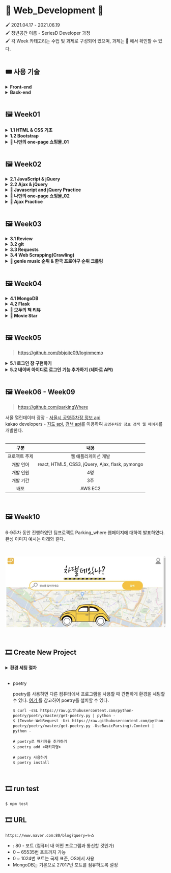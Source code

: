 # 🎨 Web_Development 🎨

🖌 2021.04.17 - 2021.06.19<br>
🖌 청년공간 이룸 - SeriesD Developer 과정<br>
🖌 각 Week 카테고리는 수업 및 과제로 구성되어 있으며, 과제는 📒 에서 확인할 수 있다.<br><br>

## 🎟 사용 기술

<details>
  <summary><b>Front-end</b></summary><br>

1. HTML
2. CSS

    - bootstrap

3. JS

    - node.js
    - jest
    - jQuery

</details>

<details>
  <summary><b>Back-end</b></summary><br>

1. python

    - requests
    - beautifulSoup

</details><br>

## 🖼 Week01

<details>
  <summary><b>1.1 HTML & CSS 기초</b></summary><br>
  HTML 기초 태그를 알아보고, 로그인 창을 구현해 보았다.<br><br>

1. 로그인<br>

   > <a href = "https://github.com/bbjoite09/SeriesD/blob/master/practice/week01/login.html">practice/week01/login.html</a>

   h1, h5, input, button 태그를 이용하여 로그인 페이지를 만든다.

   <code>조건. 로그인 안내 내용, ID, PW 입력 칸은 style 태그를 이용하여 가로, 세로 축 기준 중앙으로 배치한다.</code>

   실행 결과는 아래 그림과 같다.

    <p align = center><img src = "image/login.PNG" alt="로그인"><p>


2. 로그인(CSS 분리)<br>

   > <a href = "https://github.com/bbjoite09/SeriesD/blob/master/practice/week01/login_noCSS.html">practice/week01/login_noCSS.html</a>

   협업을 하는 경우 파일의 분리는 필연적이다.<br>
   style 태그 내부의 내용을 main.css 파일로 옮겨 html/CSS 파일을 분리하였다.

     <p align = center><img src = "image/login_noCSS.PNG" alt="로그인" ><p>

   추가로, 페이지를 구성하는 글자의 <a src="https://fonts.google.com/?subset=korean"> 폰트</a>도 변경하였다. 해당
   내용은 <a href="https://github.com/bbjoite09/SeriesD/practice/week01/login_noCSS.html">여기</a>에서 확인할 수 있다.<br>

</details>

<details>
  <summary><b>1.2 Bootstrap</b></summary><br>

> <a href = "https://github.com/bbjoite09/SeriesD/blob/master/practice/week01/bootstrap.html">practice/week01/bootstrap.html</a>

부트스트랩을 이용해 클론페이지를 만들어 보았다. 실습 결과는 아래와 같다.
  <p align = center><img src = "image/bootstrap.PNG" alt="로그인" ><p><br><br>
</details>
<details>
<summary><b>📒 나만의 one-page 쇼핑몰_01</b></summary><br>
임의의 상품을 판매하는 페이지를 만들어 보았다. 버튼에 대한 반응은 따로 처리하지 않았다.<br>

> <a href ="https://github.com/bbjoite09/SeriesD/blob/master/practice/week01/product.html">practice/week01/product.html</a>

> <a href = "https://github.com/bbjoite09/SeriesD/blob/master/practice/css/style_shop.css">practice/css/style_shop.css</a>

해당 내용은 <a href ="https://github.com/bbjoite09/SeriesD/blob/master/practice/week01/product.html">여기</a>에서 확인할 수 있다.<br>

<p align = center><img src = "image/happii_shop.PNG" alt="로그인"><p>
<br>
</details><br>

## 🖼 Week02

<details>
  <summary><b>2.1 JavaScript & jQuery</b></summary><br>

Week01에서 학습했던 HTML, CSS만으로는 정적인 화면 표현만 가능하였다. 이에 동적 움직임을 줄 수 있도록 하는 언어가 <code>Javascript</code>이다. Javascript는 객체 기반의
프로그래밍 언어이며, ECMAScript의 표준 사양을 가장 잘 구현한 언어로 대부분의 브라우저에서 이를 지원한다.(모든 웹 서버는 HTML, CSS, Javascript를 응답 데이터로 전송함.)<br><br>

1. Javascript 기초 문법<br>

   > <a href = "https://github.com/bbjoite09/SeriesD/blob/master/practice/week02/main.js">practice/week02/main.js</a>

   > <a href = "https://github.com/bbjoite09/SeriesD/blob/master/practice/week02/main.test.js"> practice/week02/main.test.js</a>

   자바스크립트 기초 문법(변수정의, function, 조건문, 반복문 등)을 학습하였다. 추가로 test file을 만들어, 필요한 테스트를 실행해보았다. test 파일을 통해 main 코드에 대한 test를
   진행함으로써 더 견고한 코드를 만들 수 있다.<br>
   +) 일반적으로 test 파일 이름은 <code> 테스트하는 파일.test.js</code> 형식으로 설정한다. 여기서는 main.js를 테스트하므로 main.test.js로 명명하였다.

2. jQuery
   > <a href = "https://github.com/bbjoite09/SeriesD/blob/master/practice/week02/memo.html">practice/week02/memo.html</a>

   <code>jQuery</code>는 javascript 라이브러리로, HTML 속 클라이언트 사이드 스크립트 언어를 단순화하도록 설계되었다. 이는 매우 간단하다는 특징을 가지고 있으며 브라우저 호환성이
   있다.<br>
    ```
    document.getElementById('post-url').value
    >> "Hello"

    $("post-url").val()
    >> "Hello"
    ```

   jQuery를 사용할때는 `<head>`태그 안에 아래 문장을 import 시켜줘야한다.<br>
    ```
    <script src="https://ajax.googleapis.com/ajax/libs/jquery/3.5.1/jquery.min.js"></script>
    ```
    <br>
    week01에서 진행하였던 memo.html에 jQuery를 사용하여 "포스팅박스 열기" 버튼에 대한 반응을 추가했다. 해당 실습에 대한 내용은 <a href = "https://github.com/bbjoite09/SeriesD/blob/master/practice/week02/memo.html">여기</a>에서 확인할 수 있다.<br>

</details>
<details>
  <summary><b>2.2 Ajax & jQuery</b></summary><br>

`Ajax`는 Javascript의 라이브러리 중 하나로 비동기 서버 통신 및 클라이언트와 서버간에 XML 데이터를 주고받는 기술을 말한다. 이때 `비동기`이란 사용자가 보고있는 페이지에 대하여 어떤 동작이
일어났을때, 웹 페이지 전체를 갱신하지 않고 일부분만 업데이트 할 수 있도록하는 것을 말한다. 이는 전체 페이지를 계속해서 갱신하지 않는다는 점에서, 불필요한 낭비를 줄이고 웹페이지의 속도를
향상시킨다.<br><br>
한편 `서버통신`은 서버의 자원을 제공받기 위해 서버-클라이언트 간에 request, response를 하는 것을 말한다.

- Request<br>
  클라이언트는 서버에게 Request 한다. Request의 method로는 DELETE(지우기), GET(가져오기), POST(추가하기) 등이 있다.

- Response<br>
  서버는 클라이언트에게 Response 한다. HTTP 통신 프로토콜에서는 Response status code로 응답의 상태를 표현하는데, 응답은 5가지 그룹으로 나뉜다. 대표적으로 정상 응답(200 OK),
  클라이언트 에러(404 not found), 서버 에러(500 Internal Server Error)가 있다.

<br>

< 실습 >

1. 서울시 OpenAPI(<a href="http://openapi.seoul.go.kr:8088/6d4d776b466c656533356a4b4b5872/json/RealtimeCityAir/1/99">실시간
   미세먼지 상태</a>)를 이용하여 미세먼지 수치(PM10)가 25㎍/㎥ 이상인 관측소(MSRSTE_NM)를 빨강색으로 표시해준다.

   > <a href="https://github.com/bbjoite09/SeriesD/blob/master/practice/week02/ajaxTest.html">practice/week02/ajaxTest.html</a>

2. 일반 API(<a href="https://api.thecatapi.com/v1/images/search">고양이 사진</a> API)를 활용하여 랜덤으로 고양이 이미지를 출력해준다.

   > <a href="https://github.com/bbjoite09/SeriesD/blob/master/practice/week02/randomCat.html">practice/week02/randomCat.html</a>

</details>
<details>
  <summary><b>📒 Javascript and jQuery Practice</b></summary><br>
  1. Javascript

- 버튼을 누를때마다 누른 횟수에 대한 alert창을 띄운다.

  > <a href="https://github.com/bbjoite09/SeriesD/blob/master/practice/week02/homework/buttonCnt.html">practice/week02/homework/buttonCnt.html</a>

- 버튼의 count를 세어, 짝/홀에 따라 다른 alert을 띄운다.(alert.html는 alert만, alert_up.html은 alert와 함께 button의 count를 화면에띄워준다.)

  > <a href="https://github.com/bbjoite09/SeriesD/blob/master/practice/week02/homework/alert.html">practice/week02/homework/alert.html</a>

  > <a href="https://github.com/bbjoite09/SeriesD/blob/master/practice/week02/homework/alert_up.html">practice/week02/homework/alert_up.html</a>
- 서울시 Open API(<a href="http://openapi.seoul.go.kr:8088/6d4d776b466c656533356a4b4b5872/json/bikeList/1/99 ">실시간 따릉이
  데이터</a>)를 활용하여, 사용자가 입력한 수 이하의 자전거를 보유한 정류장을 출력한다.(bike_up 에서는 0이하의 대수에 대해서는 검색이 불가하도록 처리하였다.)
  > <a href="https://github.com/bbjoite09/SeriesD/blob/master/practice/week02/homework/bike.html">practice/week02/homework/bike.html</a>

  > <a href="https://github.com/bbjoite09/SeriesD/blob/master/practice/week02/homework/bike_up.html">practice/week02/homework/bike_up.html</a>

<br>
2. jQuery<br>

- 입력값이 빈칸이면 경고메시지를, 아니면 입력값을 alert 한다.
  > <a href="https://github.com/bbjoite09/SeriesD/blob/master/practice/week02/homework/inputText.html">practice/week02/homework/inputText.html</a>
- 입력받은 이메일이 올바르지 않은 형식이면 경고메시지를, 아니면 도메인을 alert 한다.
  > <a href="https://github.com/bbjoite09/SeriesD/blob/master/practice/week02/homework/inputEmail.html">practice/week02/homework/inputEmail.html</a>

  <br><br>

</details>
<details>
<summary><b>📒 나만의 one-page 쇼핑몰_02</b></summary><br>

> <a href="https://github.com/bbjoite09/SeriesD/blob/master/practice/week02/product.html">practice/week02/homework/product.html</a>

week01의 과제 "나만의 one-page 쇼핑몰_01"에 Javascript와 Ajax를 사용하여 아래 조건을 추가한다.<br><br>

- 조건1. 사용자가 Order란에 주문자 성함, 수량, 주소, 전화번호를 기입하지 않았을 때 alert를 보낸다.
- 조건2. <a href="https://api.manana.kr/exchange/rate.json">환율정보 API</a>를 활용하여 원화 가격 우측에 달러 가격을 표시한다.<br><br>

실습결과는 아래와 같다.<br>

- 달러환산 금액 표현<br><br>

<p align=center><img src="image/happii_shop2.png" width="500"></p>

- 사용자 주문 정보 미기입시 alert<br><br>

<p align=center><img src="image/shop_alert.PNG" width="500"></p> <br>
</details>
<details>
<summary><b>📒 Ajax Practice</b></summary><br>

- <a href="https://openlibrary.org/subjects/love.json?published_in=1900-2000"> 책 API</a>를 활용하여 사랑에 관한 책 리스트를 출력한다.

  > <a href="https://github.com/bbjoite09/SeriesD/blob/master/practice/week02/homework/loveBook.html">practice/week02/homework/loveBook.html</a>

- <a href="https://openlibrary.org/dev/docs/api/subjects "> 책 API</a>를 활용하여 컴퓨터 주제 책에 대한 내용을 출력한다.

  > <a href="https://github.com/bbjoite09/SeriesD/blob/master/practice/week02/homework/comBook.html">practice/week02/homework/comBook.html</a>

- <a href="http://numbersapi.com/"> 랜덤 숫자 의미부여 API</a>를 이용하여 입력한 숫자에 대한 의미를 출력한다.

  > <a href="https://github.com/bbjoite09/SeriesD/blob/master/practice/week02/homework/numMean.html">practice/week02/homework/numMean.html</a>

</details><br>

## 🖼 Week03

<details>
  <summary><b>3.1 Review</b></summary>

> <a href = "">practice/week03/memo.html</a>

week01에서 bootstrap을 이용해 만든 나만의 메모장에 아티클 정보를 제공하는 API를 추가한다.<br>
즉, 저장된 '아티클 불러오기' 기능이 추가되도록 구현해본다.<br>

</details>
<details>
  <summary><b>3.2 git</b></summary>

- github 기초
  <br>
  원격 저장소 github에 대하여 학습하였다. 기본적으로 branch 생성 및 확인, 교체하는 방법은 아래와 같다.<br>

    ```shell
    $ git flow init
    $ git flow feature start homework
    
    # 현재 브랜치 확인
    $ git branch
    
    # 브랜치 교체(checkout)
    $ git checkout -b branch_name
     ```

<br>

- gitflow 기초<br>
  git flow는 메인 브랜치(master, develop)와 보조 브랜치(feature, release, hotfix)로 구성된다.

    - master : 제품으로 출시될 수 있는 최종 산출물을 담는 브랜치
    - develop : 개발자들 브랜치. 각 개발 내용을 develop 브랜치에 merge함.
    - feature : 기능을 개발하는 브랜치(feature/mongoDB, feature/python등을 생성해 실습해보았다.)
    - release : QA 브랜치. master에 merge하기 전에 품질검사를 진행함.
    - hotfix : master에서 오류가 생긴 경우 사용하는 branch

  즉, 새로운 기능을 탑재하기 위해 develop branch에서 feature branch를 생성한다. 이후 기능 개발이 완료되면 feature branch를 develop 브랜치로 merge한다. merge된
  develop 브랜치의 품질검사를 위해 release 브랜치를 생성하고, 여기서 오류 사항을 수정한다. 최종적으로 release 브랜치를 master, develop 브랜치와 merge하여 배포를 준비한다.

  <br>이번 시간에는 git flow의 흐름을 살펴보고 직접 브랜치를 다뤄보는 실습을 진행하였다.<br>

</details>

<details>
  <summary><b>3.3 Requests</b></summary>

- Virture Environment setting<br>
  <br> 가상환경(Virture environments)은 한 시스템에 대하여 여러 python 환경이 구축 가능하도록 하는 실행 환경을 말한다. 이때 우리는 가상환경을 통해 자신이 필요한 모듈만 설치하여 사용
  가능하다. (버전 충돌 등의 이유로 별개의 가상 환경을 구축할 필요가 있으며, 이는 즉 독립적으로 사용 가능하다.)

        - seriesD/venv에 가상환경을 설정하였다.
        - project interpreter에서 requests, beautifulSoup4를 설치하였다.

- requests 라이브러리, API를 이용한 scraping 실습
  <br><br>
  <a href = "https://developers.naver.com/main/">Naver developer</a> 가입 후 "Open API 이용 신청"을 진행한다. (이때 사용 API 에는 검색,
  papago 번역을 추가하였다.)
  <br> 이후 내 어플리케이션 정보에서 Client ID와 Client Secret을 확인할 수 있다. 이는 복사하여 secret.py 파일에 변수로 따로 저장한다. Client ID와 Client Secret는
  유출되면 안되는 개인 정보이기 때문에 github에 업로드 되지 않도록 .gitignore 에서 사전에 반드시 처리해주어야한다.

    <br> 위의 절차를 완료하였다면 책 검색 API와 파파고 API를 사용할 수 있게 된다.
    <br><br>
    < 실습 >

  > <a href = "https://github.com/bbjoite09/SeriesD/blob/master/practice/week03/scrap.py">practice/week03/scrap.py</a>

    1. 서울시 권역별 실시간 대기환경 현황 API를 이용한 미세먼지 25 이상 지역 " 이름, 미세먼지 수치" 출력 프로그램
        ```python
        # requests를 사용하여 서버에 요청하는 방법은 아래와 같다.
        import requests
       
        response = requests.get(
            'http://openapi.seoul.go.kr:8088/6d4d776b466c656533356a4b4b5872/json/RealtimeCityAir/1/99'
        )
       
       # 요청에 대한 응답(json)을 result에 저장한다.
       result = response.json()
       
       # 이후 서버에서 받은 데이터에 대한 원하는 처리를 진행한다.
        ```
    2. 네이버 책 검색 API를 이용하여 책 정보 출력 프로그램
        ```python
        import requests
        import secret   # secret에 클라이언트 정보 저장
       
       # 네이버 API는 따로 Client ID, Client Secret 정보가 필요하기 때문에 headers를 이용하여 정보를 담는다.
        headers = {
            'X-Naver-Client-Id': secret.client_id,
            'X-Naver-Client-Secret': secret.client_secret,
        }
       
        book_name = input()
        naver_url = f'https://openapi.naver.com/v1/search/book.json?query={book_name}'
        
        response = requests.get(
            naver_url,
            headers=headers,
        )
       ```

    3. 네이버 papago API를 이용한 번역기 프로그램
       <br><code>2. 네이버 책 검색 API를 이용하여 책 정보를 출력하기</code> 실습과 유사한 방법으로 간단한 한-영 번역기를 만들기 실습을 진행 해본다.<br>
       <br> 실습 결과는 아래와 같다.
       <p align = left><img src = "image/translator.PNG" alt="translator_result"><p>

</details>
<details>
  <summary><b>3.4 Web Scrapping(Crawling)</b></summary><br>
    Web Scrapping이란, 웹페이지에서 자신이 원하는 정보를 수집하는 것을 말한다. 
    <br>beautifulSoup4를 이용하여 HTML 코드를 쉽게 스크래핑 할 수 있다. 
    <br><br>
    < 실습 ><br>

> <a href="https://github.com/bbjoite09/SeriesD/blob/master/practice/week03/scrap.py"> practice/week03/crawling.py</a>

아래 내용을 참고하여 <a href="https://movie.naver.com/movie/sdb/rank/rmovie.nhn?sel=pnt&date=20200716 ">네이버 영화 정보 사이트</a>
에서 <code>영화 순위, 제목, 평점</code>을 크롤링 해오는 프로젝트를 진행해본다.<br>

```python
from bs4 import BeautifulSoup

# 네이버 영화 정보 사이트를 읽어 HTML을 받아온다.
headers = {
    'User-Agent': 'Mozilla/5.0 (Windows NT 10.0; Win64; x64)AppleWebKit/537.36 (KHTML, like Gecko) Chrome/73.0.3683.86 Safari/537.36'}
data = requests.get('https://movie.naver.com/movie/sdb/rank/rmovie.nhn?sel=pnt&date=20200716', headers=headers)

# 받아온 HTML을 파싱에 용이한 형태로 변경한다.
soup = BeautifulSoup(data.text, 'html.parser')
```

<br>
</details>

<details>
  <summary><b>📒 genie music 순위 & 한국 프로야구 순위 크롤링</b></summary>

- genie music 순위 크롤링

  > <a href="https://github.com/bbjoite09/SeriesD/blob/master/practice/week03/homework/genie.py">practice/week03/homework/genie.py</a>

  <a href = "https://www.genie.co.kr/chart/top200?ditc=D&rtm=N&ymd=20210514">genie music 사이트</a>에서 <code>차트 순위, 제목, 가수
  이름</code>을 크롤링 한다. 출력 결과는 아래와 같다.<br>

    <p align = left><img src = "image/genie.PNG" alt="genie_crawling"><p>


- 한국 프로야구 순위 크롤링

  > <a href="https://github.com/bbjoite09/SeriesD/blob/master/practice/week03/homework/baseball.py">practice/week03/homework/baseball.py</a>

  <a href = "https://sports.news.naver.com/kbaseball/record/index.nhn?category=kbo">한국 프로야구 순위 페이지</a>에서 승률이 0.5 이상인
  프로야구 팀의 <code>현재 순위, 이름, 승률</code>을 크롤링 한다. 출력 결과는 아래와 같다.<br>

    <p align = left><img src = "image/baseball.PNG" alt="kbo_crawling"><p>

</details><br>

## 🖼 Week04

<details>
  <summary><b>4.1 MongoDB</b></summary><br>

> practice/week04/db_practice01.py

> practice/week04/db_practice02.py

> practice/week04/genie_db.py

- 준비하기

    1. <a href = "http://localhost:27017/">localhost:27017</a>에서 아래의 메시지가 출력되는지 확인하여 mongoDB가 정상적으로 작동하고 있는지를 알아볼 수 있다.

        ```shell
        It looks like you are trying to access MongoDB over HTTP on the native driver port.
        ```

    2. robo3T를 사용하면 mongoDB만으로는 가시적으로 보지못하였던 DB내부 내용을 편리하게 확인할 수 있다. robo3T를 실행하고 create - connection 하여 setting한다.

    3. pycharm에서 pymongo 패키지를 설치한다.


- CRUD

  ```python
  from pymongo import MongoClient

  client = MongoClient
  db = client.get_database('person')
  
  # Create
  db.users.insert_one({'name' : '홍길동', 'age' : 27})
  db.users.insert_one({'name' : '차태현', 'age' : 27})
  db.users.insert_one({'name' : '아이유', 'age' : 29})
  
  # Read
  read1 = db.users.find_one({'name': '홍길동'}) # 하나
  read2 = list(db.users.find({'age': 27}, {'_id': False})) # 여러 값
  
  # Update
  db.users.update_one({'name': '홍길동'}, {'$set': {'age': 20}}) # 하나
  db.users.update_many({'age': 27}, { '$set': {'age': 70}}) # 여러 값
  
  # Delete
  db.users.delete_one({'name': '홍길동'})
  ```
  <br>

</details>

<details>
  <summary><b>4.2 Flask</b></summary>

Flask는 python으로 작동되는 웹 프레임워크이다. Flask를 이용함으로써 서버를 구동할때 필요한 복잡한 과정을 간단하게 이용할 수 있다.

- 준비하기

    1. pycharm에서 flask 패키지를 설치한다.
    2. Flask의 기본 폴더 구조는 아래와 같다.

        ```shell
        - static 폴더 : 이미지, css파일
        - templates 폴더 : html파일
        - app.py 파일 : Flask 서버를 실행시키는 파일
        ```

- app.py<br><br>
  > practice/week04/app.py

  app.py에 아래 내용을 작성하고, chrome 에서 <a href="http://localhost:5000/">localhost:5000/</a>
  에 접속하면 Hello World! 가 출력된 것을 확인할 수 있다. 필요에 따라 경로를 정하면 된다.

    ```python
    from flask import Flask
    
    app = Flask(__name__)
    
    # @app.route로 경로를 설정할 수 있다.
    # localhost:5000에서 경로'/'로 접속하면 hello_world() 함수가 실행된다.
    @app.route('/')
    def hello_world():
        return 'Hello World!'
    
    if __name__ == '__main__':
        app.run('0.0.0.0', port=5000, debug=True)
    ```
  <br>
- API 만들기

  app.py에서 API를 만들어 사용할 수 있다. 이때 API의 method는 GET, POST 등의 방식이 있다.
  <br> API는 서버와 클라이언트 사이에서 정해진 형식으로 데이터를 주고받아야 한다. 정해진 정보를 구성하는 내용은 아래와 같다.

    ```shell
    1. Client request 정보 : 요청 URL, 요청 방식 (GET / POST /...)
    2. 서버가 제공할 기능 : Read, Create 등
    3. Response 데이터  : 응답하는 데이터의 내용
    ```

    1. GET 방식 API 생성

        ```python
        from flask import Flask, render_template, jsonify, request
      
        # @app.route에 request method 추가로 기술(GET)
        @app.route('/test', methods=['GET'])
        def test_get():
            title_receive = request.args.get('title_give')
            print(title_receive)
            return jsonify({'result': 'success', 'msg': '이 요청은 GET!'})
        ```

    2. POST 방식 API 생성

        ```python
        from flask import Flask, render_template, jsonify, request
      
        @app.route('/test', methods=['POST'])
        def test_post():
            title_receive = request.form['title_give']
            print(title_receive)
            return jsonify({'result': 'success', 'msg': '이 요청은 POST!'})
        ```
    <br>
    생성한 API를 사용한 결과는 아래와 같다.
    <p align="center"><img src="image/make_api.PNG"></p><br>

</details>

<details>
  <summary><b>📒 모두의 책 리뷰</b></summary><br>

> practice/bookreview

mongoDB, Flask를 활용하여 모두의 책리뷰 프로젝트를 진행한다.

```
1. 제목, 저자, 리뷰를 저장한다. 이때 입력하지 않은 란이 있다면 alert()을 띄운다
   (focus()를 사용하면 alert을 띄운 뒤 해당 란으로 커서를 이동시킬 수 있다.)
2. 모든란에 입력을 완료했다면, 아래의 책 리스트에 등록한다.
```

실습 내용은 아래와 같다.
<p align = center><img src = "image/bookreview1.PNG" alt="kbo_crawling"></p>

<p align = center><img src = "image/bookreview2.PNG" alt="kbo_crawling"></p>
<br>
</details>
<details>
  <summary><b>📒 Movie Star</b></summary><br>

> practice/bookreview

mongoDB, Flask를 활용하여 Movie Star 프로젝트를 진행한다.

``` shell
1. DB의 영화인 리스트를 read하여 card로 화면에 보여준다.
2. 좋아요 버튼을 누르면 좋아요 수가 증가하고, 화면의 card는 좋아요가 많은 순서로 정렬된다.
3. 삭제 버튼을 누르면 해당 이름을 가진 card를 삭제한다.
```

실습 내용은 아래와 같다.
<p align=center><img src="image/moviestar.JPG" alt="movieStar project example"></p>


</details>

<br>

## 🖼 Week05

> https://github.com/bbjoite09/loginmemo

<details>
  <summary><b>5.1 로그인 창 구현하기</b></summary><br>
</details>

<details>
  <summary><b>5.2 네이버 아이디로 로그인 기능 추가하기 (네아로 API)</b></summary><br>
</details>
<br>

## 🖼 Week06 - Week09 <br>

> https://github.com/parkingWhere

서울 열린데이터 광장 - <a href="http://data.seoul.go.kr/dataList/OA-13122/S/1/datasetView.do">
서울시 공영주차장 정보 api</a> <br>
kakao developers - <a href = "https://apis.map.kakao.com/web/sample/keywordBasic/">지도 api</a>,
<a href="https://apis.map.kakao.com/web/sample/basicMap/">검색 api</a>를 이용하여 <code>공영주차장 정보 검색 웹 페이지</code>를 개발한다.
<br>
<br>
<p align="center">

|구분|내용|
|:------:|:---:|
|프로젝트 주제|웹 애플리케이션 개발|
|개발 언어|react, HTML5, CSS3, jQuery, Ajax, flask, pymongo|
|개발 인원|4명|
|개발 기간|3주|
|배포|AWS EC2|

</p><br>

## 🖼 Week10

6-9주차 동안 진행하였던 팀프로젝트 Parking_where 웹페이지에 대하여 발표하였다.<br>
완성 이미지 예시는 아래와 같다.

<br>
<p align="center"><img src="image/parking_where.jpg"></p><br>

## 🎞 Create New Project

<details>
  <summary><b>환경 세팅 절차</b></summary><br>

1. python 가상환경(venv) 만들기
2. .gitignore 추가
3. LICENSE 추가(플러그인 설치해서)
4. README.md 추가
5. git init(pycharm VCS에서 git 설정)
6. git flow init
7. 프로젝트 github 공유
8. master, develop 브랜치 깃허브에 푸시되었는지 확인
9. poetry init
10. poetry add flask
11. poetry add pymongo
12. 커밋

</details><br>

* poetry

  poetry를 사용하면 다른 컴퓨터에서 프로그램을 사용할 때 간편하게 환경을 세팅할 수 있다. <a href="https://python-poetry.org/docs/"> 여기 </a>
  를 참고하여 poetry를 설치할 수 있다.

    ```shell
    $ curl -sSL https://raw.githubusercontent.com/python-poetry/poetry/master/get-poetry.py | python -
    $ (Invoke-WebRequest -Uri https://raw.githubusercontent.com/python-poetry/poetry/master/get-poetry.py -UseBasicParsing).Content | python -
    
    # poetry로 패키지를 추가하기
    $ poetry add <패키지명>
  
    # poetry 사용하기
    $ poetry install
    ```

<br>

## 🎞 run test

```shell
$ npm test
```

## 🎞 URL

```shell
https://www.naver.com:80/blog?query=뉴스
```

* : 80 - 포트 (컴퓨터 내 어떤 프로그램과 통신할 것인가)
* 0 ~ 65535번 포트까지 가능
* 0 ~ 1024번 포트는 국제 표준, OS에서 사용
* MongoDB는 기본으로 27017번 포트를 점유하도록 설정

